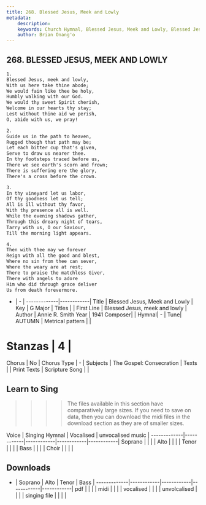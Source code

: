 ```yaml
---
title: 268. Blessed Jesus, Meek and Lowly
metadata:
    description: 
    keywords: Church Hymnal, Blessed Jesus, Meek and Lowly, Blessed Jesus, meek and lowly, 
    author: Brian Onang'o
---
```



## 268. BLESSED JESUS, MEEK AND LOWLY

```txt
1.
Blessed Jesus, meek and lowly, 
With us here take thine abode; 
We would fain like thee be holy, 
Humbly walking with our God. 
We would thy sweet Spirit cherish, 
Welcome in our hearts thy stay; 
Lest without thine aid we perish, 
O, abide with us, we pray! 

2.
Guide us in the path to heaven, 
Rugged though that path may be; 
Let each bitter cup that's given, 
Serve to draw us nearer thee. 
In thy footsteps traced before us, 
There we see earth's scorn and frown; 
There is suffering ere the glory, 
There's a cross before the crown. 

3.
In thy vineyard let us labor, 
Of thy goodness let us tell; 
All is ill without thy favor, 
With thy presence all is well. 
While the evening shadows gather, 
Through this dreary night of tears, 
Tarry with us, O our Saviour, 
Till the morning light appears. 

4.
Then with thee may we forever 
Reign with all the good and blest, 
Where no sin from thee can sever, 
Where the weary are at rest; 
There to praise the matchless Giver, 
There with angels to adore 
Him who did through grace deliver 
Us from death forevermore.

```

- |   -  |
-------------|------------|
Title | Blessed Jesus, Meek and Lowly |
Key | G Major |
Titles |  |
First Line | Blessed Jesus, meek and lowly |
Author | Annie R. Smith
Year | 1941
Composer|  |
Hymnal|  - |
Tune| AUTUMN |
Metrical pattern | |
# Stanzas | 4 |
Chorus | No |
Chorus Type | - |
Subjects | The Gospel: Consecration |
Texts |  |
Print Texts | 
Scripture Song |  |
  
## Learn to Sing

>>>> The files available in this section have comparatively large sizes. If you need to save on data, then you can download the midi files in the download section as they are of smaller sizes.

Voice |  Singing Hymnal | Vocalised | unvocalised music |
-------------|------------|------------|------------|------------|
Soprano | | | |
Alto | | | |
Tenor | | | |
Bass | | | |
Choir | | | |

## Downloads

- |  Soprano | Alto | Tenor | Bass |
-------------|------------|------------|------------|------------|
pdf | | | |
midi | | | |
vocalised | | | |
unvolcalised | | | |
singing file | | | |
  